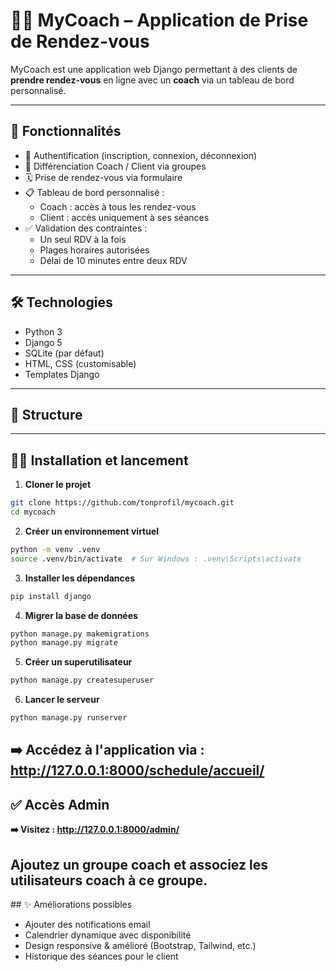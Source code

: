 # 🧘‍♀️ MyCoach – Application de Prise de Rendez-vous

MyCoach est une application web Django permettant à des clients de **prendre rendez-vous** en ligne avec un **coach** via un tableau de bord personnalisé.

---

## 🚀 Fonctionnalités

- 🔐 Authentification (inscription, connexion, déconnexion)
- 👤 Différenciation Coach / Client via groupes
- 🗓️ Prise de rendez-vous via formulaire
- 📋 Tableau de bord personnalisé :
  - Coach : accès à tous les rendez-vous
  - Client : accès uniquement à ses séances
- ✅ Validation des contraintes :
  - Un seul RDV à la fois
  - Plages horaires autorisées
  - Délai de 10 minutes entre deux RDV

---

## 🛠️ Technologies

- Python 3
- Django 5
- SQLite (par défaut)
- HTML, CSS (customisable)
- Templates Django

---

## 📂 Structure

---

## 🧑‍💻 Installation et lancement

1. **Cloner le projet**

```bash
git clone https://github.com/tonprofil/mycoach.git
cd mycoach
```

2. **Créer un environnement virtuel**

```bash
python -m venv .venv
source .venv/bin/activate  # Sur Windows : .venv\Scripts\activate
```

3. **Installer les dépendances**

```bash
pip install django
```

4. **Migrer la base de données**

```bash
python manage.py makemigrations
python manage.py migrate
```

5. **Créer un superutilisateur**

```bash
python manage.py createsuperuser
```

6. **Lancer le serveur**

```bash
python manage.py runserver
```

**➡️ Accédez à l'application via : http://127.0.0.1:8000/schedule/accueil/**
---

## ✅ Accès Admin

**➡️ Visitez : http://127.0.0.1:8000/admin/**

Ajoutez un groupe coach et associez les utilisateurs coach à ce groupe.
---
## ✨ Améliorations possibles

- Ajouter des notifications email
- Calendrier dynamique avec disponibilité
- Design responsive & amélioré (Bootstrap, Tailwind, etc.)
- Historique des séances pour le client

